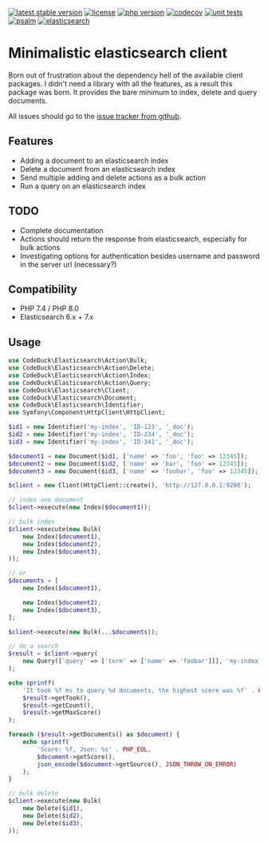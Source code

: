 [![latest stable version](https://img.shields.io/packagist/v/codeduck/elasticsearch.svg?style=flat-square)](https://packagist.org/packages/codeduck/elasticsearch)
[![license](https://img.shields.io/packagist/l/codeduck/elasticsearch?style=flat-square)](https://packagist.org/packages/codeduck/elasticsearch)
[![php version](https://img.shields.io/packagist/php-v/codeduck/elasticsearch?style=flat-square)](https://packagist.org/packages/codeduck/elasticsearch)
[![codecov](https://img.shields.io/codecov/c/github/CodeDuck42/elasticsearch?style=flat-square&logo=codecov&token=I8AVSCQONG)](https://codecov.io/gh/CodeDuck42/elasticsearch)
[![unit tests](https://img.shields.io/github/workflow/status/CodeDuck42/elasticsearch/Unit%20tests/main?style=flat-square&label=unit%20tests&logo=github)](https://github.com/CodeDuck42/elasticsearch)
[![psalm](https://img.shields.io/github/workflow/status/CodeDuck42/elasticsearch/Static%20analysis/main?style=flat-square&label=psalm&logo=github)](https://github.com/CodeDuck42/elasticsearch)
[![elasticsearch](https://img.shields.io/github/workflow/status/CodeDuck42/elasticsearch/Elasticsearch/main?style=flat-square&label=elasticsearch&logo=github)](https://github.com/CodeDuck42/elasticsearch)

# Minimalistic elasticsearch client

Born out of frustration about the dependency hell of the available client packages. I didn't need a library with all the
features, as a result this package was born. It provides the bare minimum to index, delete and query documents.

All issues should go to the [issue tracker from github](https://github.com/CodeDuck42/elasticsearch/issues).

## Features

- Adding a document to an elasticsearch index
- Delete a document from an elasticsearch index
- Send multiple adding and delete actions as a bulk action
- Run a query on an elasticsearch index

## TODO

- Complete documentation
- Actions should return the response from elasticsearch, especially for bulk actions
- Investigating options for authentication besides username and password in the server url (necessary?)

## Compatibility

- PHP 7.4 / PHP 8.0
- Elasticsearch 6.x + 7.x

## Usage

~~~php
use CodeDuck\Elasticsearch\Action\Bulk;
use CodeDuck\Elasticsearch\Action\Delete;
use CodeDuck\Elasticsearch\Action\Index;
use CodeDuck\Elasticsearch\Action\Query;
use CodeDuck\Elasticsearch\Client;
use CodeDuck\Elasticsearch\Document;
use CodeDuck\Elasticsearch\Identifier;
use Symfony\Component\HttpClient\HttpClient;

$id1 = new Identifier('my-index', 'ID-123', '_doc');
$id2 = new Identifier('my-index', 'ID-234', '_doc');
$id3 = new Identifier('my-index', 'ID-341', '_doc');

$document1 = new Document($id1, ['name' => 'foo', 'foo' => 12345]);
$document2 = new Document($id2, ['name' => 'bar', 'foo' => 12345]);
$document3 = new Document($id3, ['name' => 'foobar', 'foo' => 12345]);

$client = new Client(HttpClient::create(), 'http://127.0.0.1:9200');

// index one document
$client->execute(new Index($document1));

// bulk index
$client->execute(new Bulk(
    new Index($document1),
    new Index($document2),
    new Index($document3),
));

// or
$documents = [
    new Index($document1),

    new Index($document2),
    new Index($document3),
];

$client->execute(new Bulk(...$documents));

// do a search
$result = $client->query(
    new Query(['query' => ['term' => ['name' => 'foobar']]], 'my-index')
);

echo sprintf(
    'It took %f ms to query %d documents, the highest score was %f' . PHP_EOL,
    $result->getTook(),
    $result->getCount(),
    $result->getMaxScore()
);

foreach ($result->getDocuments() as $document) {
    echo sprintf(
        'Score: %f, Json: %s' . PHP_EOL,
        $document->getScore(),
        json_encode($document->getSource(), JSON_THROW_ON_ERROR)
    );
}

// bulk delete
$client->execute(new Bulk(
    new Delete($id1),
    new Delete($id2),
    new Delete($id3),
));

~~~
